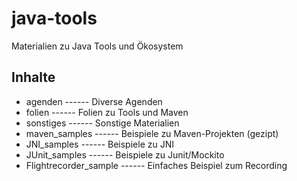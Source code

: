 # java-tools
Materialien zu Java Tools und Ökosystem

## Inhalte
- agenden ------ Diverse Agenden
- folien ------ Folien zu Tools und Maven
- sonstiges ------ Sonstige Materialien
- maven_samples ------ Beispiele zu Maven-Projekten (gezipt)
- JNI_samples ------ Beispiele zu JNI 
- JUnit_samples ------ Beispiele zu Junit/Mockito
- Flightrecorder_sample ------ Einfaches Beispiel zum Recording
